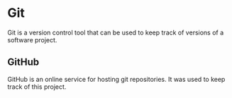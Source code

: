 # Git

Git is a version control tool that can be used to keep track of versions of a software project.

## GitHub

GitHub is an online service for hosting git repositories. It was used to keep track of this project.